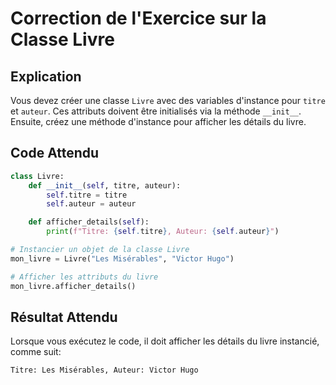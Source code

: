 
# Correction de l'Exercice sur la Classe Livre

## Explication

Vous devez créer une classe `Livre` avec des variables d'instance pour `titre` et `auteur`. Ces attributs doivent être initialisés via la méthode `__init__`. Ensuite, créez une méthode d'instance pour afficher les détails du livre.

## Code Attendu

```python
class Livre:
    def __init__(self, titre, auteur):
        self.titre = titre
        self.auteur = auteur

    def afficher_details(self):
        print(f"Titre: {self.titre}, Auteur: {self.auteur}")

# Instancier un objet de la classe Livre
mon_livre = Livre("Les Misérables", "Victor Hugo")

# Afficher les attributs du livre
mon_livre.afficher_details()
```

## Résultat Attendu

Lorsque vous exécutez le code, il doit afficher les détails du livre instancié, comme suit:
```
Titre: Les Misérables, Auteur: Victor Hugo
```
